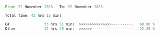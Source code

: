 <!--<div align=center><img src="https://leetcard.jacoblin.cool/CalvinWan0101"></div>-->

<!--START_SECTION:waka-->

```rust
From: 22 November 2023 - To: 29 November 2023

Total Time: 43 hrs 15 mins

C#                33 hrs 51 mins  >>>>>>>>>>>>>>>----------   60.90 %
Other             12 hrs 20 mins  >>>>>>-------------------   22.20 %
```

<!--END_SECTION:waka-->
